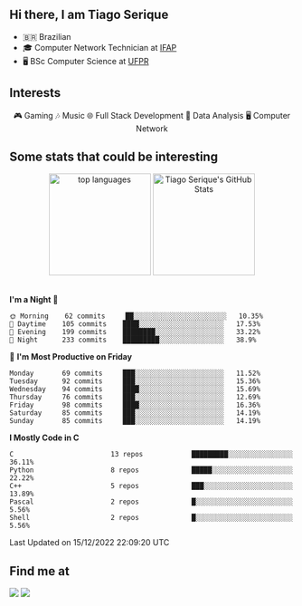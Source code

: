 
<h2> Hi there, I am Tiago Serique</h2>

<div>
	<ul>
		<li>🇧🇷 Brazilian</li>
		<li>🎓 Computer Network Technician at <a href="https://www.ifap.edu.br/">IFAP</a></li>
		<li>🖥️ BSc Computer Science at <a href="https://www.ufpr.br/portalufpr/">UFPR</a></li>
	</ul>
</div>


<h2>Interests</h2>

<div align="center">
	🎮 Gaming 🎶 Music 🌐 Full Stack Development 🎲 Data Analysis 🖥️ Computer Network
</div>


<h2>Some stats that could be interesting</h2>

<div align="center">
	<img height="180em" src="https://github-readme-stats.vercel.app/api/top-langs/?layout=compact&theme=tokyonight&username=tiagoserique&langs_count=10&hide=makefile&exclude_repo=vim-mods" alt="top languages">
	<img height="180em" src="https://github-readme-stats.vercel.app/api?username=tiagoserique&count_private=true&show_icons=true&theme=tokyonight&include_all_commits=true" alt="Tiago Serique's GitHub Stats">
</div> 

<br>

<!--START_SECTION:waka-->
**I'm a Night 🦉** 

```text
🌞 Morning    62 commits     ██░░░░░░░░░░░░░░░░░░░░░░░   10.35% 
🌆 Daytime    105 commits    ████░░░░░░░░░░░░░░░░░░░░░   17.53% 
🌃 Evening    199 commits    ████████░░░░░░░░░░░░░░░░░   33.22% 
🌙 Night      233 commits    █████████░░░░░░░░░░░░░░░░   38.9%

```
📅 **I'm Most Productive on Friday** 

```text
Monday       69 commits     ███░░░░░░░░░░░░░░░░░░░░░░   11.52% 
Tuesday      92 commits     ███░░░░░░░░░░░░░░░░░░░░░░   15.36% 
Wednesday    94 commits     ████░░░░░░░░░░░░░░░░░░░░░   15.69% 
Thursday     76 commits     ███░░░░░░░░░░░░░░░░░░░░░░   12.69% 
Friday       98 commits     ████░░░░░░░░░░░░░░░░░░░░░   16.36% 
Saturday     85 commits     ███░░░░░░░░░░░░░░░░░░░░░░   14.19% 
Sunday       85 commits     ███░░░░░░░░░░░░░░░░░░░░░░   14.19%

```


**I Mostly Code in C** 

```text
C                        13 repos            █████████░░░░░░░░░░░░░░░░   36.11% 
Python                   8 repos             █████░░░░░░░░░░░░░░░░░░░░   22.22% 
C++                      5 repos             ███░░░░░░░░░░░░░░░░░░░░░░   13.89% 
Pascal                   2 repos             █░░░░░░░░░░░░░░░░░░░░░░░░   5.56% 
Shell                    2 repos             █░░░░░░░░░░░░░░░░░░░░░░░░   5.56%

```



 Last Updated on 15/12/2022 22:09:20 UTC
<!--END_SECTION:waka-->



<h2>Find me at</h2>

<div>
	<a href="https://www.linkedin.com/in/tiago-serique"><img src="https://img.shields.io/badge/LinkedIn-0077B5?style=for-the-badge&logo=linkedin&logoColor=white"></a>
	<a href="https://www.instagram.com/tecseit/"><img src="https://img.shields.io/badge/Instagram-E4405F?style=for-the-badge&logo=instagram&logoColor=white"></a>
</div>

